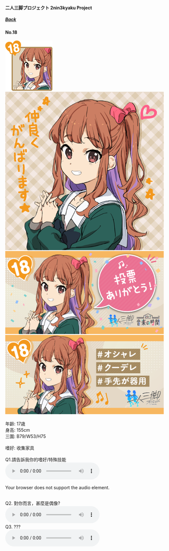 #### 二人三脚プロジェクト 2nin3kyaku Project
##### [Back](2nin3kyaku_List.md)

#### No.18
<img src="../../../Img/Nanaon/2nin3kyaku/18/18_thumb.png"><br>
<img src="../../../Img/Nanaon/2nin3kyaku/18/18_main.png"><br>
<img src="../../../Img/Nanaon/2nin3kyaku/18/18_thanks.png"><br>
<img src="../../../Img/Nanaon/2nin3kyaku/18/18_desc.png"><br>
<br>
年齡: 17歳<br>
身高: 155cm<br>
三圍: B79/W53/H75<br>
<br>
嗜好: 收集家具<br>
<br>
Q1.請告訴我你的嗜好/特殊技能<br>
<audio controls="controls">
  <source type="audio/mp3" src="../../../Resources/2nin3kyaku/No18_voice_1.mp3"></source>
  <p>Your browser does not support the audio element.</p>
</audio><br>
Q2. 對你而言，甚麼是偶像? <br>
<audio controls="controls">
  <source type="audio/mp3" src="../../../Resources/2nin3kyaku/No18_voice_2.mp3"></source>
  <p>Your browser does not support the audio element.</p>
</audio><br>
Q3. ??? <br>
<audio controls="controls">
  <source type="audio/mp3" src="../../../Resources/2nin3kyaku/No18_voice_3.mp3"></source>
  <p>Your browser does not support the audio element.</p>
</audio><br>